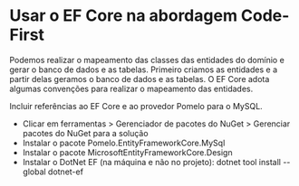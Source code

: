 # Usar o EF Core na abordagem Code-First
Podemos realizar o mapeamento das classes das entidades do domínio e gerar o banco de dados e as tabelas.
Primeiro criamos as entidades e a partir delas geramos o banco de dados e as tabelas.
O EF Core adota algumas convenções para realizar o mapeamento das entidades.

Incluir referências ao EF Core e ao provedor Pomelo para o MySQL.
 - Clicar em ferramentas > Gerenciador de pacotes do NuGet > Gerenciar pacotes do NuGet para a solução
 - Instalar o pacote Pomelo.EntityFrameworkCore.MySql
 - Instalar o pacote MicrosoftEntityFrameworkCore.Design
 - Instalar o DotNet EF (na máquina e não no projeto): dotnet tool install --global dotnet-ef
